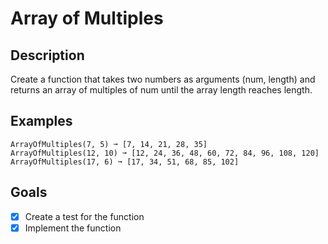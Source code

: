 # Array of Multiples

## Description

Create a function that takes two numbers as arguments (num, length) and returns an array of multiples of num until the array length reaches length.

## Examples

```
ArrayOfMultiples(7, 5) ➞ [7, 14, 21, 28, 35]
ArrayOfMultiples(12, 10) ➞ [12, 24, 36, 48, 60, 72, 84, 96, 108, 120]
ArrayOfMultiples(17, 6) ➞ [17, 34, 51, 68, 85, 102]
```

## Goals

- [x] Create a test for the function
- [x] Implement the function
